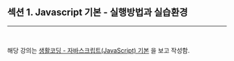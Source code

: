 ## 섹션 1. Javascript 기본 - 실행방법과 실습환경
------

<br>

해당 강의는 [생활코딩 - 자바스크립트(JavaScript) 기본](https://www.inflearn.com/course/%EC%A7%80%EB%B0%94%EC%8A%A4%ED%81%AC%EB%A6%BD%ED%8A%B8-%EC%96%B8%EC%96%B4-%EA%B8%B0%EB%B3%B8/dashboard) 을 보고 작성함.

<br>

